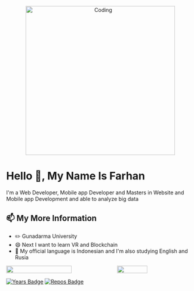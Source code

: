 <p align="center">
<img align="center" alt="Coding" width="400" src="https://c.tenor.com/UttC4AITYR4AAAAd/full-stack-developer.gif">
</p>

# Hello 👋, My Name Is Farhan

I'm a Web Developer, Mobile app Developer and Masters in Website and Mobile app Development and able to analyze big data

## 📫 My More Information

- ✏️ Gunadarma University
- 😄 Next I want to learn VR and Blockchain
- 💬 My official language is Indonesian and I'm also studying English and Rusia

<p style="display:flex">

 <img src="https://github-readme-stats.vercel.app/api?username=HanFarhann&show_icons=true&theme=tokyonight&bg_color=ffffff" width="59%">

  <img src="https://github-readme-stats.vercel.app/api/top-langs/?username=HanFarhann&theme=tokyonight&hide_langs_below=1&layout=compact&bg_color=ffffff" width="40%">

 </p>
 

[![Years Badge](https://badges.pufler.dev/years/HanFarhann)](https://badges.pufler.dev)
[![Repos Badge](https://badges.pufler.dev/repos/HanFarhann)](https://badges.pufler.dev)
